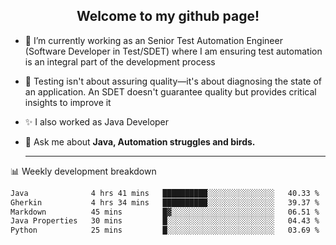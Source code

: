 <h2 align="center">Welcome to my github page!</h2>

- 🔭 I’m currently working as an Senior Test Automation Engineer (Software Developer in Test/SDET) where I am ensuring test automation is an integral part of the development process
- 🎩 Testing isn't about assuring quality—it's about diagnosing the state of an application. An SDET doesn't guarantee quality but provides critical insights to improve it
- ✨ I also worked as Java Developer
- 💬 Ask me about **Java, Automation struggles and birds.**
  
  -------
  
📊 Weekly development breakdown

<!--START_SECTION:waka-->

```txt
Java              4 hrs 41 mins   ██████████░░░░░░░░░░░░░░░   40.33 %
Gherkin           4 hrs 34 mins   ██████████░░░░░░░░░░░░░░░   39.37 %
Markdown          45 mins         █▓░░░░░░░░░░░░░░░░░░░░░░░   06.51 %
Java Properties   30 mins         █░░░░░░░░░░░░░░░░░░░░░░░░   04.43 %
Python            25 mins         █░░░░░░░░░░░░░░░░░░░░░░░░   03.69 %
```

<!--END_SECTION:waka-->
